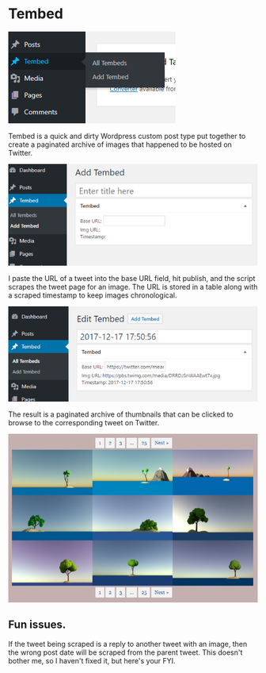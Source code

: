 # Tembed
![Screenshot one.](https://raw.githubusercontent.com/tokc/tokc.github.io/master/tembed1.png)

Tembed is a quick and dirty Wordpress custom post type put together to create a paginated archive of images that happened to be hosted on Twitter.

![Screenshot two.](https://raw.githubusercontent.com/tokc/tokc.github.io/master/tembed2.png)

I paste the URL of a tweet into the base URL field, hit publish, and the script scrapes the tweet page for an image. The URL is stored in a table along with a scraped timestamp to keep images chronological.

![Screenshot three.](https://raw.githubusercontent.com/tokc/tokc.github.io/master/tembed3.png)

The result is a paginated archive of thumbnails that can be clicked to browse to the corresponding tweet on Twitter.

![Screenshot four.](https://raw.githubusercontent.com/tokc/tokc.github.io/master/tembed4.jpg)

## Fun issues.
If the tweet being scraped is a reply to another tweet with an image, then the wrong post date will be scraped from the parent tweet. This doesn't bother me, so I haven't fixed it, but here's your FYI.